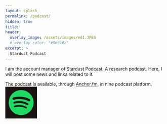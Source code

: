 ```yaml
---
layout: splash
permalink: /podcast/
hidden: true
title: 
header:
  overlay_image: /assets/images/ed1.JPEG 
  # overlay_color: "#5e616c"
excerpt: >
  Stardust Podcast
---
```

I am the account manager of Stardust Podcast. A research podcast. 
Here, I will post some news and links related to it.

The podcast is available, through [Anchor.fm](https://anchor.fm/stardust-podcast), in nine podcast platform.
<img src="/assets/images/prova.png" alt="prova" style="height: 100px; width:100px;"/>
